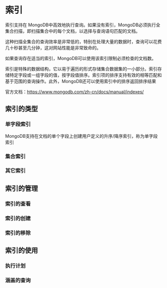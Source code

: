 # 索引

索引支持在 MongoDB中高效地执行查询。如果没有索引，MongoDB必须执行全集合扫描，即扫描集合中的每个文档，以选择与查询语句匹配的文档。

这种扫描全集合的查询效率是非常低的，特别在处理大量的数据时，查询可以花费几十秒甚至几分钟，这对网站性能是非常致命的。

如果查询存在适当的索引，MongoDB可以使用该索引限制必须检查的文档数。

索引是特殊的数据结构，它以易于遍历的形式存储集合数据集的一小部分。索引存储特定字段或一组字段的值，按字段值排序。索引项的排序支持有效的相等匹配和基于范围的查询操作。此外，MongoDB还可以使用索引中的排序返回排序结果

官方文档：https://www.mongodb.com/zh-cn/docs/manual/indexes/



## 索引的类型

### 单字段索引

MongoDB支持在文档的单个字段上创建用户定义的升序/降序索引，称为单字段索引

### 集合索引

### 其它索引



## 索引的管理

### 索引的查看

### 索引的创建

### 索引的移除

## 索引的使用

### 执行计划

### 涵盖的查询
